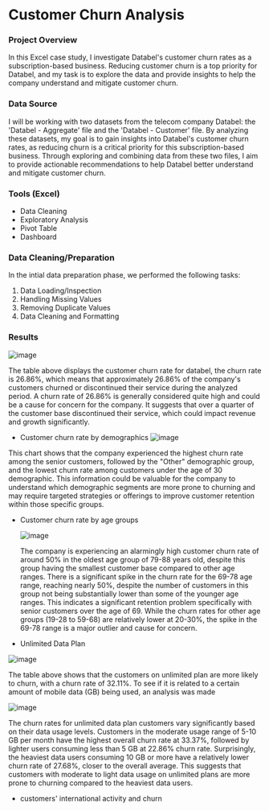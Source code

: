 # Customer Churn Analysis

### Project Overview
In this Excel case study, I investigate Databel's customer churn rates as a subscription-based business. Reducing customer churn is a top priority for Databel, and my task is to explore the data and provide insights to help the company understand and mitigate customer churn.

### Data Source
I will be working with two datasets from the telecom company Databel: the 'Databel - Aggregate' file and the 'Databel - Customer' file. By analyzing these datasets, my goal is to gain insights into Databel's customer churn rates, as reducing churn is a critical priority for this subscription-based business. Through exploring and combining data from these two files, I aim to provide actionable recommendations to help Databel better understand and mitigate customer churn.

### Tools (Excel)
- Data Cleaning
- Exploratory Analysis
- Pivot Table
- Dashboard

 ### Data Cleaning/Preparation
  In the intial data preparation phase, we performed the following tasks:
  1. Data Loading/Inspection
  2. Handling Missing Values
  3. Removing Duplicate Values
  4. Data Cleaning and Formatting
 
### Results

![image](https://github.com/Ayodeji199/CustomerChurnAnalysis/assets/155935474/a91ddd65-1ed1-4b13-ac3b-ea771acf23ca)

The table above displays the customer churn rate for databel, the churn rate is 26.86%, which means that approximately 26.86% of the company's customers churned or discontinued their service during the analyzed period.
A churn rate of 26.86% is generally considered quite high and could be a cause for concern for the company. It suggests that over a quarter of the customer base discontinued their service, which could impact revenue and growth significantly.

- Customer churn rate by demographics
![image](https://github.com/Ayodeji199/CustomerChurnAnalysis/assets/155935474/0d1bc8fa-10e3-4b5b-8542-b586d8b9ca1e)

This chart shows that the company experienced the highest churn rate among the senior customers, followed by the "Other" demographic group, and the lowest churn rate among customers under the age of 30 demographic.
This information could be valuable for the company to understand which demographic segments are more prone to churning and may require targeted strategies or offerings to improve customer retention within those specific groups.

- Customer churn rate by age groups

  ![image](https://github.com/Ayodeji199/CustomerChurnAnalysis/assets/155935474/b1c814a4-c861-4b77-bbba-2db82a4e1fd3)

  The company is experiencing an alarmingly high customer churn rate of around 50% in the oldest age group of 79-88 years old, despite this group having the smallest customer base compared to other age ranges. There is a significant spike in the churn rate for the 69-78 age range, reaching nearly 50%, despite the number of customers in this group not being substantially lower than some of the younger age ranges. This indicates a significant retention problem specifically with senior customers over the age of 69.
While the churn rates for other age groups (19-28 to 59-68) are relatively lower at 20-30%, the spike in the 69-78 range is a major outlier and cause for concern.

- Unlimited Data Plan

![image](https://github.com/Ayodeji199/CustomerChurnAnalysis/assets/155935474/e5507679-f937-4841-85e2-f38d5d8eac23)

The table above shows that the customers on unlimited plan are more likely to churn, with a churn rate of 32.11%.
To see if it is related to a certain amount of mobile data (GB) being used, an analysis was made

![image](https://github.com/Ayodeji199/CustomerChurnAnalysis/assets/155935474/e156811f-7e48-467a-894a-61c677103f69)


The churn rates for unlimited data plan customers vary significantly based on their data usage levels. Customers in the moderate usage range of 5-10 GB per month have the highest overall churn rate at 33.37%, followed by lighter users consuming less than 5 GB at 22.86% churn rate. Surprisingly, the heaviest data users consuming 10 GB or more have a relatively lower churn rate of 27.68%, closer to the overall average.
This suggests that customers with moderate to light data usage on unlimited plans are more prone to churning compared to the heaviest data users. 

- customers' international activity and churn

